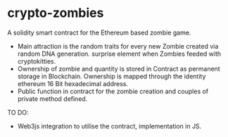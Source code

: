 # crypto-zombies
A solidity smart contract for the Ethereum based zombie game.

- Main attraction is the random traits for every new Zombie created via random DNA generation. surprise element when Zombies feeded with cryptokitties.
- Ownership of zombie and quantity is stored in Contract as permanent storage in Blockchain. Ownership is mapped through the identity ethereum 16 Bit hexadecimal address.
- Public function in contract for the zombie creation and couples of private method defined.


TO DO:
- Web3js integration to utilise the contract, implementation in JS.
